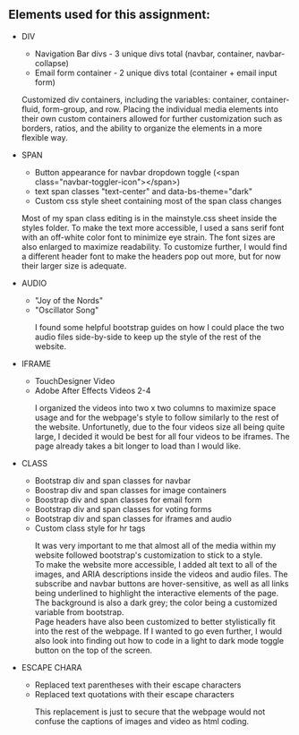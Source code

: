 
<h2>Elements used for this assignment:</h2>
<ul>
   <li>DIV</li>
    <ul>
    <li>Navigation Bar divs - 3 unique divs total &#40;navbar, container, navbar-collapse&#41;</li>
    <li>Email form container - 2 unique divs total &#40;container + email input form&#41;</li>
    </ul>
     <p>Customized div containers, including the variables: container, container-fluid, form-group, and row. Placing the individual media elements into their own custom containers allowed for further customization such as borders, ratios, and the ability to organize the elements in a more flexible way.</p>
   <li>SPAN</li>
    <ul>
    <li>Button appearance for navbar dropdown toggle &#40;&lt;span class&#61;"navbar-toggler-icon"&gt;&lt;/span&gt;&#41;</li>
    <li>text span classes "text-center" and data-bs-theme="dark"</li>
    <li>Custom css style sheet containing most of the span class changes</li>
    </ul>
    <p>Most of my span class editing is in the mainstyle.css sheet inside the styles folder. To make the text more accessible, I used a sans serif font with an off-white color font to minimize eye strain. The font sizes are also enlarged to maximize readability. To customize further, I would find a different header font to make the headers pop out more, but for now their larger size is adequate.</p>
   <li>AUDIO</li>
    <ul>
    <li>"Joy of the Nords"</li>
    <li>"Oscillator Song"</li>
    <p>I found some helpful bootstrap guides on how I could place the two audio files side-by-side to keep up the style of the rest of the website.</p>
    </ul>
   <li>IFRAME</li>
    <ul>
    <li>TouchDesigner Video</li>
    <li>Adobe After Effects Videos 2-4</li>
    <p>I organized the videos into two x two columns to maximize space usage and for the webpage's style to follow similarly to the rest of the website. Unfortunetly, due to the four videos size all being quite large, I decided it would be best for all four videos to be iframes. The page already takes a bit longer to load than I would like.</p>
    </ul>
   <li>CLASS</li>
    <ul>
    <li>Bootstrap div and span classes for navbar</li>
    <li>Boostrap div and span classes for image containers</li>
    <li>Boostrap div and span classes for email form</li>
    <li>Bootstrap div and span classes for voting forms</li>
    <li>Bootstrap div and span classes for iframes and audio</li>
    <li>Custom class style for hr tags</li>
    <p>It was very important to me that almost all of the media within my website followed bootstrap's customization to stick to a style.<br> To make the website more accessible, I added alt text to all of the images, and ARIA descriptions inside the videos and audio files. The subscribe and navbar buttons are hover-sensitive, as well as all links being underlined to highlight the interactive elements of the page. The background is also a dark grey; the color being a customized variable from bootstrap.<br> Page headers have also been customized to better stylistically fit into the rest of the webpage. If I wanted to go even further, I would also look into finding out how to code in a light to dark mode toggle button on the top of the screen.
    </ul>
   <li>ESCAPE CHARA</li>
    <ul>
    <li>Replaced text parentheses with their escape characters</li>
    <li>Replaced text quotations with their escape characters</li>
    <p>This replacement is just to secure that the webpage would not confuse the captions of images and video as html coding.</p>
    </ul>

</ul>